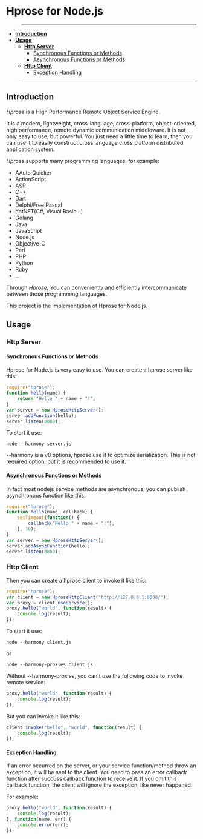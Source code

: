# Hprose for Node.js

>---
- **[Introduction](#introduction)**
- **[Usage](#usage)**
    - **[Http Server](#http-server)**
        - [Synchronous Functions or Methods](#synchronous-functions-or-methods)
        - [Asynchronous Functions or Methods](#asynchronous-functions-or-methods)
    - **[Http Client](#http-client)**
        - [Exception Handling](#exception-handling)

>---

## Introduction

*Hprose* is a High Performance Remote Object Service Engine.

It is a modern, lightweight, cross-language, cross-platform, object-oriented, high performance, remote dynamic communication middleware. It is not only easy to use, but powerful. You just need a little time to learn, then you can use it to easily construct cross language cross platform distributed application system.

*Hprose* supports many programming languages, for example:

* AAuto Quicker
* ActionScript
* ASP
* C++
* Dart
* Delphi/Free Pascal
* dotNET(C#, Visual Basic...)
* Golang
* Java
* JavaScript
* Node.js
* Objective-C
* Perl
* PHP
* Python
* Ruby
* ...

Through *Hprose*, You can conveniently and efficiently intercommunicate between those programming languages.

This project is the implementation of Hprose for Node.js.

## Usage

### Http Server

#### Synchronous Functions or Methods

Hprose for Node.js is very easy to use. You can create a hprose server like this:

```javascript
require("hprose");
function hello(name) {
    return "Hello " + name + "!";
}
var server = new HproseHttpServer();
server.addFunction(hello);
server.listen(8080);
```

To start it use:

    node --harmony server.js

--harmony is a v8 options, hprose use it to optimize serialization.
This is not required option, but it is recommended to use it.

#### Asynchronous Functions or Methods

In fact most nodejs service methods are asynchronous, you can publish asynchronous function like this:

```javascript
require("hprose");
function hello(name, callback) {
    setTimeout(function() {
        callback("Hello " + name + "!");
    }, 10);
}
var server = new HproseHttpServer();
server.addAsyncFunction(hello);
server.listen(8080);
```

### Http Client

Then you can create a hprose client to invoke it like this:

```javascript
require("hprose");
var client = new HproseHttpClient('http://127.0.0.1:8080/');
var proxy = client.useService();
proxy.hello("world", function(result) {
    console.log(result);
});
```

To start it use:

    node --harmony client.js

or

    node --harmony-proxies client.js

Without --harmony-proxies, you can't use the following code to invoke remote service:

```javascript
proxy.hello("world", function(result) {
    console.log(result);
});
```

But you can invoke it like this:

```javascript
client.invoke("hello", "world", function(result) {
    console.log(result);
});
```

#### Exception Handling

If an error occurred on the server, or your service function/method throw an exception, it will be sent to the client. You need to pass an error callback function after succuss callback function to receive it. If you omit this callback function, the client will ignore the exception, like never happened.

For example:

```javascript
proxy.hello("world", function(result) {
    console.log(result);
}, function(name, err) {
    console.error(err);
});
```

